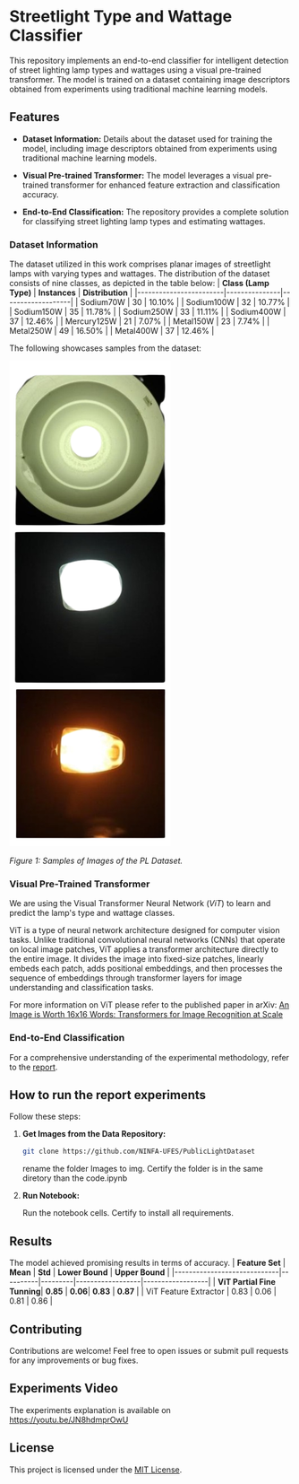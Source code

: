 # Streetlight Type and Wattage Classifier

This repository implements an end-to-end classifier for intelligent detection of street lighting lamp types and wattages using a visual pre-trained transformer. The model is trained on a dataset containing image descriptors obtained from experiments using traditional machine learning models.

## Features


- **Dataset Information:** Details about the dataset used for training the model, including image descriptors obtained from experiments using traditional machine learning models.

- **Visual Pre-trained Transformer:** The model leverages a visual pre-trained transformer for enhanced feature extraction and classification accuracy.

- **End-to-End Classification:** The repository provides a complete solution for classifying street lighting lamp types and estimating wattages.


### Dataset Information
The dataset utilized in this work comprises planar images of streetlight lamps with varying types and wattages. The distribution of the dataset consists of nine classes, as depicted in the table below:
| **Class (Lamp Type)** | **Instances** | **Distribution** |
|------------------------|---------------|-------------------|
| Sodium70W              | 30            | 10.10%            |
| Sodium100W             | 32            | 10.77%            |
| Sodium150W             | 35            | 11.78%            |
| Sodium250W             | 33            | 11.11%            |
| Sodium400W             | 37            | 12.46%            |
| Mercury125W            | 21            | 7.07%             |
| Metal150W              | 23            | 7.74%             |
| Metal250W              | 49            | 16.50%            |
| Metal400W              | 37            | 12.46%            |

The following showcases samples from the dataset:

![Lamps](images/lamps.png)

*Figure 1: Samples of Images of the PL Dataset.*


### Visual Pre-Trained Transformer

We are using the Visual Transformer Neural Network (*ViT*) to learn and predict the lamp's type and wattage classes.

ViT is a type of neural network architecture designed for computer vision tasks. Unlike traditional convolutional neural networks (CNNs) that operate on local image patches, ViT applies a transformer architecture directly to the entire image. It divides the image into fixed-size patches, linearly embeds each patch, adds positional embeddings, and then processes the sequence of embeddings through transformer layers for image understanding and classification tasks. 

For more information on ViT please refer to the published paper in arXiv: [An Image is Worth 16x16 Words: Transformers for Image Recognition at Scale](https://doi.org/10.48550/arXiv.2010.11929)


### End-to-End Classification

For a comprehensive understanding of the experimental methodology, refer to the [report](https://github.com/ivarejao/streetlight-type-wattage-detection/blob/main/Report-VitorBonella-IgorVarej%C3%A3o.pdf).

## How to run the report experiments

Follow these steps:

1. **Get Images from the Data Repository:**
   ```bash
   git clone https://github.com/NINFA-UFES/PublicLightDataset
   ```
   rename the folder Images to img. Certify the folder is in the same diretory than the code.ipynb

2. **Run Notebook:**

   Run the notebook cells. Certify to install all requirements.


## Results

The model achieved promising results in terms of accuracy.
| **Feature Set**             | **Mean** | **Std** | **Lower Bound**  | **Upper Bound** |
|-----------------------------|----------|---------|------------------|------------------|
| **ViT Partial Fine Tunning**| **0.85** | **0.06**| **0.83**         | **0.87**         |
| ViT Feature Extractor       | 0.83     | 0.06    | 0.81             | 0.86             |

## Contributing

Contributions are welcome! Feel free to open issues or submit pull requests for any improvements or bug fixes.

## Experiments Video

The experiments explanation is available on https://youtu.be/JN8hdmprOwU

## License

This project is licensed under the [MIT License](LICENSE).
